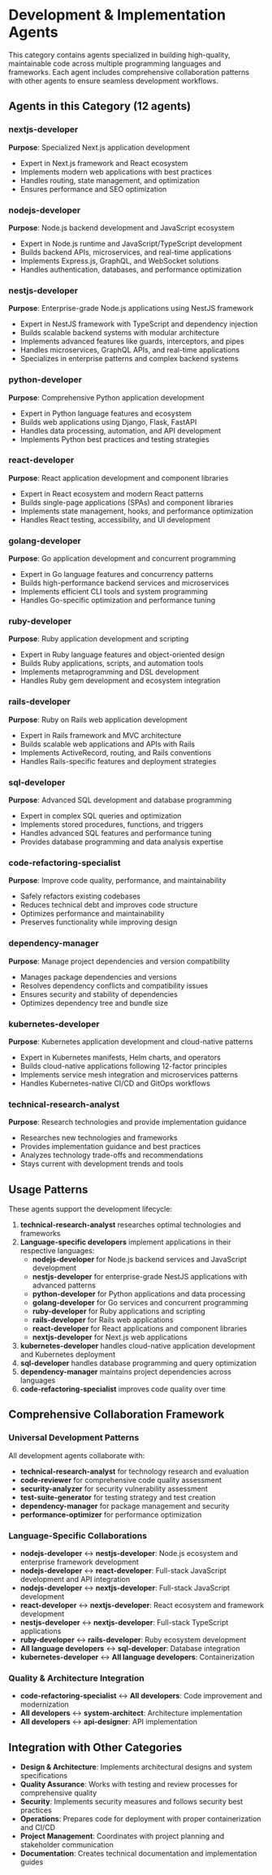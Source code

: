 # Development & Implementation Agents

This category contains agents specialized in building high-quality, maintainable code across multiple programming languages and frameworks. Each agent includes comprehensive collaboration patterns with other agents to ensure seamless development workflows.

## Agents in this Category (12 agents)

### nextjs-developer
**Purpose**: Specialized Next.js application development
- Expert in Next.js framework and React ecosystem
- Implements modern web applications with best practices
- Handles routing, state management, and optimization
- Ensures performance and SEO optimization

### nodejs-developer
**Purpose**: Node.js backend development and JavaScript ecosystem
- Expert in Node.js runtime and JavaScript/TypeScript development
- Builds backend APIs, microservices, and real-time applications
- Implements Express.js, GraphQL, and WebSocket solutions
- Handles authentication, databases, and performance optimization

### nestjs-developer
**Purpose**: Enterprise-grade Node.js applications using NestJS framework
- Expert in NestJS framework with TypeScript and dependency injection
- Builds scalable backend systems with modular architecture
- Implements advanced features like guards, interceptors, and pipes
- Handles microservices, GraphQL APIs, and real-time applications
- Specializes in enterprise patterns and complex backend systems

### python-developer
**Purpose**: Comprehensive Python application development
- Expert in Python language features and ecosystem
- Builds web applications using Django, Flask, FastAPI
- Handles data processing, automation, and API development
- Implements Python best practices and testing strategies

### react-developer
**Purpose**: React application development and component libraries
- Expert in React ecosystem and modern React patterns
- Builds single-page applications (SPAs) and component libraries
- Implements state management, hooks, and performance optimization
- Handles React testing, accessibility, and UI development

### golang-developer
**Purpose**: Go application development and concurrent programming
- Expert in Go language features and concurrency patterns
- Builds high-performance backend services and microservices
- Implements efficient CLI tools and system programming
- Handles Go-specific optimization and performance tuning

### ruby-developer
**Purpose**: Ruby application development and scripting
- Expert in Ruby language features and object-oriented design
- Builds Ruby applications, scripts, and automation tools
- Implements metaprogramming and DSL development
- Handles Ruby gem development and ecosystem integration

### rails-developer
**Purpose**: Ruby on Rails web application development
- Expert in Rails framework and MVC architecture
- Builds scalable web applications and APIs with Rails
- Implements ActiveRecord, routing, and Rails conventions
- Handles Rails-specific features and deployment strategies

### sql-developer
**Purpose**: Advanced SQL development and database programming
- Expert in complex SQL queries and optimization
- Implements stored procedures, functions, and triggers
- Handles advanced SQL features and performance tuning
- Provides database programming and data analysis expertise

### code-refactoring-specialist
**Purpose**: Improve code quality, performance, and maintainability
- Safely refactors existing codebases
- Reduces technical debt and improves code structure
- Optimizes performance and maintainability
- Preserves functionality while improving design

### dependency-manager
**Purpose**: Manage project dependencies and version compatibility
- Manages package dependencies and versions
- Resolves dependency conflicts and compatibility issues
- Ensures security and stability of dependencies
- Optimizes dependency tree and bundle size

### kubernetes-developer
**Purpose**: Kubernetes application development and cloud-native patterns
- Expert in Kubernetes manifests, Helm charts, and operators
- Builds cloud-native applications following 12-factor principles
- Implements service mesh integration and microservices patterns
- Handles Kubernetes-native CI/CD and GitOps workflows

### technical-research-analyst
**Purpose**: Research technologies and provide implementation guidance
- Researches new technologies and frameworks
- Provides implementation guidance and best practices
- Analyzes technology trade-offs and recommendations
- Stays current with development trends and tools

## Usage Patterns

These agents support the development lifecycle:
1. **technical-research-analyst** researches optimal technologies and frameworks
2. **Language-specific developers** implement applications in their respective languages:
   - **nodejs-developer** for Node.js backend services and JavaScript development
   - **nestjs-developer** for enterprise-grade NestJS applications with advanced patterns
   - **python-developer** for Python applications and data processing
   - **golang-developer** for Go services and concurrent programming
   - **ruby-developer** for Ruby applications and scripting
   - **rails-developer** for Rails web applications
   - **react-developer** for React applications and component libraries
   - **nextjs-developer** for Next.js web applications
3. **kubernetes-developer** handles cloud-native application development and Kubernetes deployment
4. **sql-developer** handles database programming and query optimization
5. **dependency-manager** maintains project dependencies across languages
6. **code-refactoring-specialist** improves code quality over time

## Comprehensive Collaboration Framework

### Universal Development Patterns
All development agents collaborate with:
- **technical-research-analyst** for technology research and evaluation
- **code-reviewer** for comprehensive code quality assessment
- **security-analyzer** for security vulnerability assessment
- **test-suite-generator** for testing strategy and test creation
- **dependency-manager** for package management and security
- **performance-optimizer** for performance optimization

### Language-Specific Collaborations
- **nodejs-developer** ↔ **nestjs-developer**: Node.js ecosystem and enterprise framework development
- **nodejs-developer** ↔ **react-developer**: Full-stack JavaScript development and API integration
- **nodejs-developer** ↔ **nextjs-developer**: Full-stack JavaScript development
- **react-developer** ↔ **nextjs-developer**: React ecosystem and framework development
- **nestjs-developer** ↔ **nextjs-developer**: Full-stack TypeScript applications
- **ruby-developer** ↔ **rails-developer**: Ruby ecosystem development
- **All language developers** ↔ **sql-developer**: Database integration
- **kubernetes-developer** ↔ **All language developers**: Containerization

### Quality & Architecture Integration
- **code-refactoring-specialist** ↔ **All developers**: Code improvement and modernization
- **All developers** ↔ **system-architect**: Architecture implementation
- **All developers** ↔ **api-designer**: API implementation

## Integration with Other Categories

- **Design & Architecture**: Implements architectural designs and system specifications
- **Quality Assurance**: Works with testing and review processes for comprehensive quality
- **Security**: Implements security measures and follows security best practices
- **Operations**: Prepares code for deployment with proper containerization and CI/CD
- **Project Management**: Coordinates with project planning and stakeholder communication
- **Documentation**: Creates technical documentation and implementation guides
